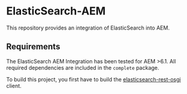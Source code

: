 # ElasticSearch-AEM

This repository provides an integration of ElasticSearch into AEM.

## Requirements

The ElasticSearch AEM Integration has been tested for AEM >6.1. All required dependencies are included in the `complete` package.

To build this project, you first have to build the [elasticsearch-rest-osgi](https://github.com/deveth0/elasticsearch-rest-osgi) client. 
